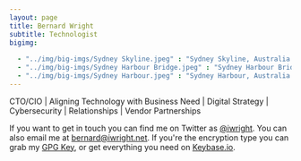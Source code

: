 ```yaml
---
layout: page
title: Bernard Wright
subtitle: Technologist
bigimg:
   
  - "../img/big-imgs/Sydney Skyline.jpeg" : "Sydney Skyline, Australia (2021)"
  - "../img/big-imgs/Sydney Harbour Bridge.jpeg" : "Sydney Harbour Bridge, Australia (2021)"
  - "../img/big-imgs/Sydney Harbour.jpeg" : "Sydney Harbour, Australia (2021)"
---
```


CTO/CIO | Aligning Technology with Business Need | Digital Strategy | Cybersecurity | Relationships | Vendor Partnerships

If you want to get in touch you can find me on Twitter as [@iwright](http://twitter.com/iwright). You can also email me at [bernard@iwright.net](mailto:bernard@iwright.net). If you're the encryption type you can grab my [GPG Key](http://iwright.net/gpg.txt), or get everything you need on [Keybase.io](https://keybase.io/iwright).

